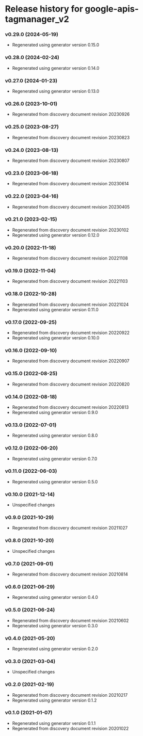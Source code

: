 # Release history for google-apis-tagmanager_v2

### v0.29.0 (2024-05-19)

* Regenerated using generator version 0.15.0

### v0.28.0 (2024-02-24)

* Regenerated using generator version 0.14.0

### v0.27.0 (2024-01-23)

* Regenerated using generator version 0.13.0

### v0.26.0 (2023-10-01)

* Regenerated from discovery document revision 20230926

### v0.25.0 (2023-08-27)

* Regenerated from discovery document revision 20230823

### v0.24.0 (2023-08-13)

* Regenerated from discovery document revision 20230807

### v0.23.0 (2023-06-18)

* Regenerated from discovery document revision 20230614

### v0.22.0 (2023-04-16)

* Regenerated from discovery document revision 20230405

### v0.21.0 (2023-02-15)

* Regenerated from discovery document revision 20230102
* Regenerated using generator version 0.12.0

### v0.20.0 (2022-11-18)

* Regenerated from discovery document revision 20221108

### v0.19.0 (2022-11-04)

* Regenerated from discovery document revision 20221103

### v0.18.0 (2022-10-28)

* Regenerated from discovery document revision 20221024
* Regenerated using generator version 0.11.0

### v0.17.0 (2022-09-25)

* Regenerated from discovery document revision 20220922
* Regenerated using generator version 0.10.0

### v0.16.0 (2022-09-10)

* Regenerated from discovery document revision 20220907

### v0.15.0 (2022-08-25)

* Regenerated from discovery document revision 20220820

### v0.14.0 (2022-08-18)

* Regenerated from discovery document revision 20220813
* Regenerated using generator version 0.9.0

### v0.13.0 (2022-07-01)

* Regenerated using generator version 0.8.0

### v0.12.0 (2022-06-20)

* Regenerated using generator version 0.7.0

### v0.11.0 (2022-06-03)

* Regenerated using generator version 0.5.0

### v0.10.0 (2021-12-14)

* Unspecified changes

### v0.9.0 (2021-10-29)

* Regenerated from discovery document revision 20211027

### v0.8.0 (2021-10-20)

* Unspecified changes

### v0.7.0 (2021-09-01)

* Regenerated from discovery document revision 20210814

### v0.6.0 (2021-06-29)

* Regenerated using generator version 0.4.0

### v0.5.0 (2021-06-24)

* Regenerated from discovery document revision 20210602
* Regenerated using generator version 0.3.0

### v0.4.0 (2021-05-20)

* Regenerated using generator version 0.2.0

### v0.3.0 (2021-03-04)

* Unspecified changes

### v0.2.0 (2021-02-19)

* Regenerated from discovery document revision 20210217
* Regenerated using generator version 0.1.2

### v0.1.0 (2021-01-07)

* Regenerated using generator version 0.1.1
* Regenerated from discovery document revision 20201022

